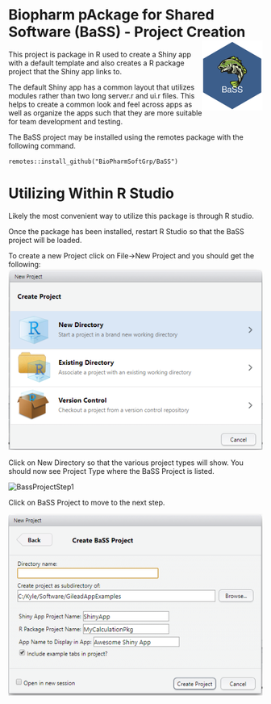 # Biopharm pAckage for Shared Software (BaSS) - Project Creation <img src="logo.png" align="right" alt="" width="120" />
This project is package in R used to create a Shiny app with a default template and also creates a R package project that the Shiny app links to.

The default Shiny app has a common layout that utilizes modules rather than two long server.r and ui.r files.  This helps to create a common look and feel across apps as well as organize the apps such that they are more suitable for team development and testing. 

The BaSS project may be installed using the remotes package with the following command. 

 
```
remotes::install_github("BioPharmSoftGrp/BaSS")
```

# Utilizing Within R Studio
Likely the most convenient way to utilize this package is through R studio.  

Once the package has been installed, restart R Studio so that the BaSS project will be loaded.   

To create a new Project click on File->New Project and you should get the following:
![Create Project](docs/CreateProject.png)

Click on New Directory so that the various project types will show. You should now see Project Type where the BaSS Project is listed.

![BassProjectStep1](BaSSProjectStep1.png)

Click on BaSS Project to move to the next step.

![BassProjectStep2](docs/BaSSProjectStep2.png)
